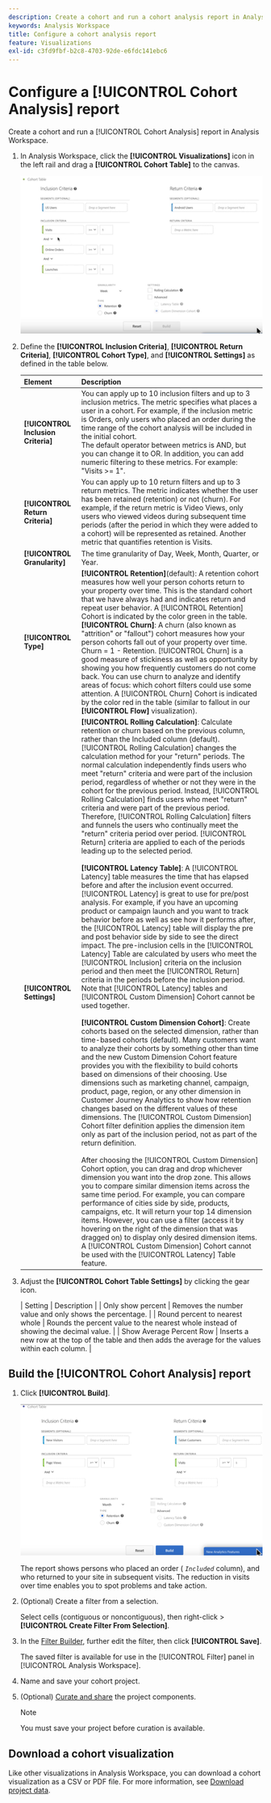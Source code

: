 ```yaml
---
description: Create a cohort and run a cohort analysis report in Analysis Workspace.
keywords: Analysis Workspace
title: Configure a cohort analysis report
feature: Visualizations
exl-id: c3fd9fbf-b2c8-4703-92de-e6fdc141ebc6
---
```

# Configure a [!UICONTROL Cohort Analysis] report

Create a cohort and run a [!UICONTROL Cohort Analysis] report in Analysis Workspace.

1. In Analysis Workspace, click the **[!UICONTROL Visualizations]** icon in the left rail and drag a **[!UICONTROL Cohort Table]** to the canvas.

   ![An example Cohort Table showing the Inclusion Criteria and Return Criteria.](assets/cohort-table.png)

1. Define the **[!UICONTROL Inclusion Criteria]**, **[!UICONTROL Return Criteria]**, **[!UICONTROL Cohort Type]**, and **[!UICONTROL Settings]** as defined in the table below.

   | Element | Description |
   |--- |--- |
   |**[!UICONTROL Inclusion Criteria]**|You can apply up to 10 inclusion filters and up to 3 inclusion metrics. The metric specifies what places a user in a cohort. For example, if the inclusion metric is Orders, only users who placed an order during the time range of the cohort analysis will be included in the initial cohort.<br>The default operator between metrics is AND, but you can change it to OR. In addition, you can add numeric filtering to these metrics. For example: "Visits >= 1".</br>|
   |**[!UICONTROL Return Criteria]**|You can apply up to 10 return filters and up to 3 return metrics. The metric indicates whether the user has been retained (retention) or not (churn). For example, if the return metric is Video Views, only users who viewed videos during subsequent time periods (after the period in which they were added to a cohort) will be represented as retained. Another metric that quantifies retention is Visits.|
   |**[!UICONTROL Granularity]**|The time granularity of Day, Week, Month, Quarter, or Year.|
   |**[!UICONTROL Type]**|**[!UICONTROL Retention]**(default): A retention cohort measures how well your person cohorts return to your property over time. This is the standard cohort that we have always had and indicates return and repeat user behavior. A [!UICONTROL Retention] Cohort is indicated by the color green in the table.<br>**[!UICONTROL Churn]**: A churn (also known as "attrition" or "fallout") cohort measures how your person cohorts fall out of your property over time. Churn = 1 - Retention. [!UICONTROL Churn] is a good measure of stickiness as well as opportunity by showing you how frequently customers do not come back. You can use churn to analyze and identify areas of focus: which cohort filters could use some attention. A [!UICONTROL Churn] Cohort is indicated by the color red in the table (similar to fallout in our **[!UICONTROL Flow]** visualization).</br>|
   |**[!UICONTROL Settings]**|**[!UICONTROL Rolling Calculation]**: Calculate retention or churn based on the previous column, rather than the Included column (default). [!UICONTROL Rolling Calculation] changes the calculation method for your "return" periods. The normal calculation independently finds users who meet "return" criteria and were part of the inclusion period, regardless of whether or not they were in the cohort for the previous period. Instead, [!UICONTROL Rolling Calculation] finds users who meet "return" criteria and were part of the previous period. Therefore, [!UICONTROL Rolling Calculation] filters and funnels the users who continually meet the "return" criteria period over period. [!UICONTROL Return] criteria are  applied to each of the periods leading up to the selected period. </br><br>**[!UICONTROL Latency Table]**: A [!UICONTROL Latency] table measures the time that has elapsed before and after the inclusion event occurred. [!UICONTROL Latency] is great to use for pre/post analysis. For example, if you have an upcoming product or campaign launch and you want to track behavior before as well as see how it performs after, the [!UICONTROL Latency] table will display the pre and post behavior side by side to see the direct impact. The pre-inclusion cells in the [!UICONTROL Latency] Table are calculated by users who meet the [!UICONTROL Inclusion] criteria on the inclusion period and then meet the [!UICONTROL Return] criteria in the periods before the inclusion period. Note that [!UICONTROL Latency] tables and [!UICONTROL Custom Dimension] Cohort cannot be used together.</br><br>**[!UICONTROL Custom Dimension Cohort]**: Create cohorts based on the selected dimension, rather than time-based cohorts (default). Many customers want to analyze their cohorts by something other than time and the new Custom Dimension Cohort feature provides you with the flexibility to build cohorts based on dimensions of their choosing. Use dimensions such as marketing channel, campaign, product, page, region, or any other dimension in Customer Journey Analytics to show how retention changes based on the different values of these dimensions. The [!UICONTROL Custom Dimension] Cohort filter definition applies the dimension item only as part of the inclusion period, not as part of the return definition.</br><br>After choosing the [!UICONTROL Custom Dimension] Cohort option, you can drag and drop whichever dimension you want into the drop zone. This allows you to compare similar dimension items across the same time period. For example, you can compare performance of cities side by side, products, campaigns, etc. It will return your top 14 dimension items. However, you can use a filter (access it by hovering on the right of the dimension that was dragged on) to display only desired dimension items. A [!UICONTROL Custom Dimension] Cohort cannot be used with the [!UICONTROL Latency] Table feature.</br>|

1. Adjust the **[!UICONTROL Cohort Table Settings]** by clicking the gear icon.

   | Setting | Description |
   | Only show percent | Removes the number value and only shows the percentage. |
   | Round percent to nearest whole | Rounds the percent value to the nearest whole instead of showing the decimal value. |
   | Show Average Percent Row | Inserts a new row at the top of the table and then adds the average for the values within each column. |

## Build the [!UICONTROL Cohort Analysis] report

1. Click **[!UICONTROL Build]**.

   ![Cohort Table view showing selected Inclusion Criteria and Return Critera. Click Build.](assets/cohort-report.png)

   The report shows persons who placed an order ( *`Included`* column), and who returned to your site in subsequent visits. The reduction in visits over time enables you to spot problems and take action.
1. (Optional) Create a filter from a selection.

   Select cells (contiguous or noncontiguous), then right-click > **[!UICONTROL Create Filter From Selection]**.

1. In the [Filter Builder](/help/components/filters/filter-builder.md), further edit the filter, then click **[!UICONTROL Save]**.

   The saved filter is available for use in the [!UICONTROL Filter] panel in [!UICONTROL Analysis Workspace].
1. Name and save your cohort project.
1. (Optional) [Curate and share](/help/analysis-workspace/curate-share/curate.md) the project components.

   >[!NOTE]
   >
   >You must save your project before curation is available.

## Download a cohort visualization

Like other visualizations in Analysis Workspace, you can download a cohort visualization as a CSV or PDF file. For more information, see [Download project data](/help/analysis-workspace/export/download-send.md).